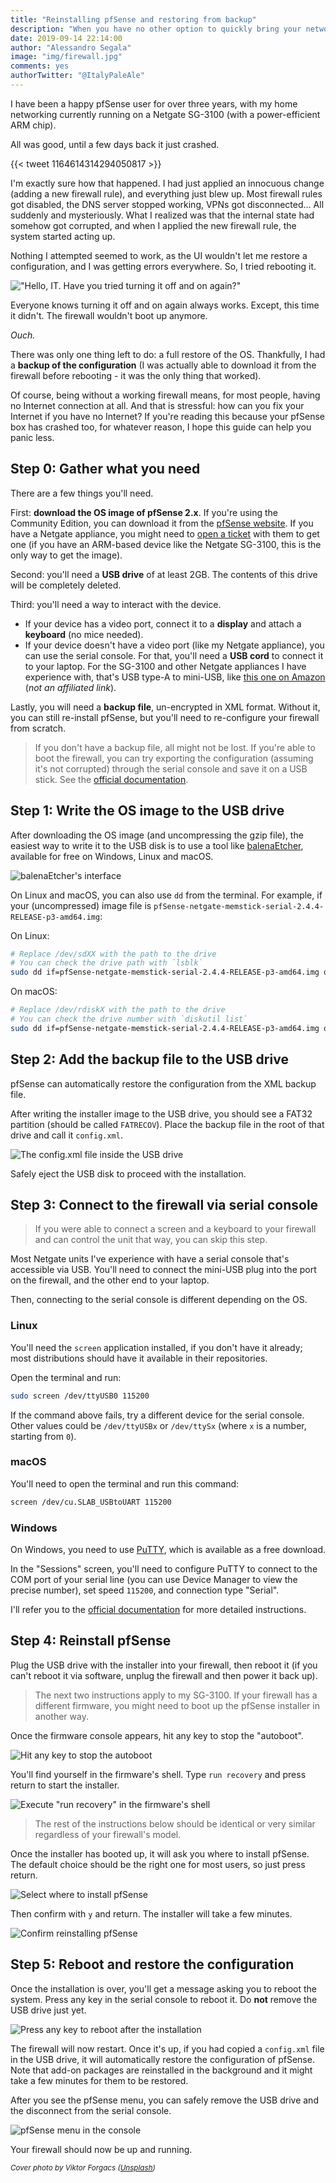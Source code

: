 ```yaml
---
title: "Reinstalling pfSense and restoring from backup"
description: "When you have no other option to quickly bring your network back up"
date: 2019-09-14 22:14:00
author: "Alessandro Segala"
image: "img/firewall.jpg"
comments: yes
authorTwitter: "@ItalyPaleAle"
---
```


I have been a happy pfSense user for over three years, with my home networking currently running on a Netgate SG-3100 (with a power-efficient ARM chip).

All was good, until a few days back it just crashed.

{{< tweet 1164614314294050817 >}}

I'm exactly sure how that happened. I had just applied an innocuous change (adding a new firewall rule), and everything just blew up. Most firewall rules got disabled, the DNS server stopped working, VPNs got disconnected… All suddenly and mysteriously. What I realized was that the internal state had somehow got corrupted, and when I applied the new firewall rule, the system started acting up.

Nothing I attempted seemed to work, as the UI wouldn't let me restore a configuration, and I was getting errors everywhere. So, I tried rebooting it.

!["Hello, IT. Have you tried turning it off and on again?"](/assets/pfsense-reinstall/turn-it-off-and-on-again.jpg)

Everyone knows turning it off and on again always works. Except, this time it didn't. The firewall wouldn't boot up anymore.

*Ouch.*

There was only one thing left to do: a full restore of the OS. Thankfully, I had a **backup of the configuration** (I was actually able to download it from the firewall before rebooting - it was the only thing that worked).

Of course, being without a working firewall means, for most people, having no Internet connection at all. And that is stressful: how can you fix your Internet if you have no Internet? If you're reading this because your pfSense box has crashed too, for whatever reason, I hope this guide can help you panic less.

## Step 0: Gather what you need

There are a few things you'll need.

First: **download the OS image of pfSense 2.x**. If you're using the Community Edition, you can download it from the [pfSense website](https://www.pfsense.org/download/). If you have a Netgate appliance, you might need to [open a ticket](https://go.netgate.com/support/login) with them to get one (if you have an ARM-based device like the Netgate SG-3100, this is the only way to get the image).

Second: you'll need a **USB drive** of at least 2GB. The contents of this drive will be completely deleted.

Third: you'll need a way to interact with the device.

- If your device has a video port, connect it to a **display** and attach a **keyboard** (no mice needed).
- If your device doesn't have a video port (like my Netgate appliance), you can use the serial console. For that, you'll need a **USB cord** to connect it to your laptop. For the SG-3100 and other Netgate appliances I have experience with, that's USB type-A to mini-USB, like [this one on Amazon](https://www.amazon.com/dp/B00NH11N5A/ref=cm_sw_r_tw_dp_U_x_HK0ADb8Y57MC3) (*not an affiliated link*).

Lastly, you will need a **backup file**, un-encrypted in XML format. Without it, you can still re-install pfSense, but you'll need to re-configure your firewall from scratch.

> If you don't have a backup file, all might not be lost. If you're able to boot the firewall, you can try exporting the configuration (assuming it's not corrupted) through the serial console and save it on a USB stick. See the [official documentation](https://docs.netgate.com/pfsense/en/latest/backup/automatically-restore-during-install.html#recover-config-xml).

## Step 1: Write the OS image to the USB drive

After downloading the OS image (and uncompressing the gzip file), the easiest way to write it to the USB disk is to use a tool like [balenaEtcher](https://www.balena.io/etcher/), available for free on Windows, Linux and macOS.

![balenaEtcher's interface](/assets/pfsense-reinstall/balenaetcher-restore.png)

On Linux and macOS, you can also use `dd` from the terminal. For example, if your (uncompressed) image file is `pfSense-netgate-memstick-serial-2.4.4-RELEASE-p3-amd64.img`:

On Linux:

````sh
# Replace /dev/sdXX with the path to the drive
# You can check the drive path with `lsblk`
sudo dd if=pfSense-netgate-memstick-serial-2.4.4-RELEASE-p3-amd64.img of=/dev/sdXX bs=4M
````

On macOS:

````sh
# Replace /dev/rdiskX with the path to the drive
# You can check the drive number with `diskutil list`
sudo dd if=pfSense-netgate-memstick-serial-2.4.4-RELEASE-p3-amd64.img of=/dev/rdiskX bs=4m
````

## Step 2: Add the backup file to the USB drive

pfSense can automatically restore the configuration from the XML backup file.

After writing the installer image to the USB drive, you should see a FAT32 partition (should be called `FATRECOV`). Place the backup file in the root of that drive and call it `config.xml`.

![The config.xml file inside the USB drive](/assets/pfsense-reinstall/config-xml-finder.png)

Safely eject the USB disk to proceed with the installation.

## Step 3: Connect to the firewall via serial console

> If you were able to connect a screen and a keyboard to your firewall and can control the unit that way, you can skip this step.

Most Netgate units I've experience with have a serial console that's accessible via USB. You'll need to connect the mini-USB plug into the port on the firewall, and the other end to your laptop.

Then, connecting to the serial console is different depending on the OS.

### Linux

You'll need the `screen` application installed, if you don't have it already; most distributions should have it available in their repositories.

Open the terminal and run:

````sh
sudo screen /dev/ttyUSB0 115200
````

If the command above fails, try a different device for the serial console. Other values could be `/dev/ttyUSBx` or `/dev/ttySx` (where `x` is a number, starting from `0`).

### macOS

You'll need to open the terminal and run this command:

````sh
screen /dev/cu.SLAB_USBtoUART 115200
````

### Windows

On Windows, you need to use [PuTTY](https://www.chiark.greenend.org.uk/~sgtatham/putty/latest.html), which is available as a free download.

In the "Sessions" screen, you'll need to configure PuTTY to connect to the COM port of your serial line (you can use Device Manager to view the precise number), set speed `115200`, and connection type "Serial".

I'll refer you to the [official documentation](https://docs.netgate.com/pfsense/en/latest/solutions/sg-1100/connect-to-console.html#configuring-serial-terminal-emulator) for more detailed instructions.

## Step 4: Reinstall pfSense

Plug the USB drive with the installer into your firewall, then reboot it (if you can't reboot it via software, unplug the firewall and then power it back up).

> The next two instructions apply to my SG-3100. If your firewall has a different firmware, you might need to boot up the pfSense installer in another way.

Once the firmware console appears, hit any key to stop the "autoboot".

![Hit any key to stop the autoboot](/assets/pfsense-reinstall/console-autoboot.png)

You'll find yourself in the firmware's shell. Type `run recovery` and press return to start the installer.

![Execute "run recovery" in the firmware's shell](/assets/pfsense-reinstall/console-run-recovery.png)

> The rest of the instructions below should be identical or very similar regardless of your firewall's model.

Once the installer has booted up, it will ask you where to install pfSense. The default choice should be the right one for most users, so just press return.

![Select where to install pfSense](/assets/pfsense-reinstall/console-install-location.png)

Then confirm with `y` and return. The installer will take a few minutes.

![Confirm reinstalling pfSense](/assets/pfsense-reinstall/console-install-confirm.png)

## Step 5: Reboot and restore the configuration

Once the installation is over, you'll get a message asking you to reboot the system. Press any key in the serial console to reboot it. Do **not** remove the USB drive just yet.

![Press any key to reboot after the installation](/assets/pfsense-reinstall/console-reboot.png)

The firewall will now restart. Once it's up, if you had copied a `config.xml` file in the USB drive, it will automatically restore the configuration of pfSense. Note that add-on packages are reinstalled in the background and it might take a few minutes for them to be restored.

After you see the pfSense menu, you can safely remove the USB drive and the disconnect from the serial console.

![pfSense menu in the console](/assets/pfsense-reinstall/console-ready.png)

Your firewall should now be up and running.

<small>*Cover photo by Viktor Forgacs ([Unsplash](https://unsplash.com/@sonance))*</small>
